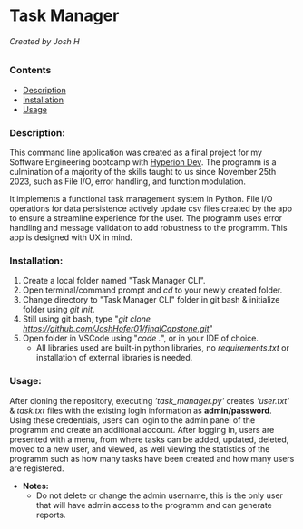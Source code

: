 # Task Manager
###### Created by Josh H

### **Contents**
- [Description](#description)
- [Installation](#installation)
- [Usage](#usage)

### Description:
This command line application was created as a final project for my Software Engineering bootcamp with <a title="View Josh's Bootcamp Portfolio" href="https://www.hyperiondev.com/portfolio/JO23090009573/">Hyperion Dev</a>. The programm is a culmination of a majority of the skills taught to us since November 25th 2023, such as File I/O, error handling, and function modulation.

It implements a functional task management system in Python. File I/O operations for data persistence actively update csv files created by the app to ensure a streamline experience for the user. The programm uses error handling and message validation to add robustness to the programm. This app is designed with UX in mind.

### Installation:
1. Create a local folder named "Task Manager CLI".
2. Open terminal/command prompt and *cd* to your newly created folder.
3. Change directory to "Task Manager CLI" folder in git bash & initialize folder using *git init*.
4. Still using git bash, type "*git clone https://github.com/JoshHofer01/finalCapstone.git*"
5. Open folder in VSCode using "*code .*", or in your IDE of choice.
    + All libraries used are built-in python libraries, no *requirements.txt* or installation of external libraries is needed.

### Usage:
After cloning the repository, executing *'task_manager.py'* creates *'user.txt'* & *task.txt* files with the existing login information as **admin/password**. Using these credentials, users can login to the admin panel of the programm and create an additional account.
After logging in, users are presented with a menu, from where tasks can be added, updated, deleted, moved to a new user, and viewed, as well viewing the statistics of the programm such as how many tasks have been created and how many users are registered.

+ **Notes:**
    + Do not delete or change the admin username, this is the only user that will have admin access to the programm and can generate reports.